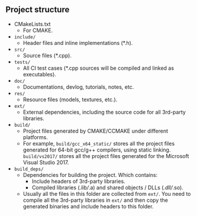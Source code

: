## Project structure
* CMakeLists.txt
  - For CMAKE.
* `include/`
  - Header files and inline implementations (*.h).
* `src/`
  - Source files (*.cpp).
* `tests/`
  - All CI test cases (*.cpp sources will be compiled and linked as executables).
* `doc/`
  - Documentations, devlog, tutorials, notes, etc.
* `res/`
  - Resource files (models, textures, etc.).
* `ext/`
  - External dependencies, including the source code for all 3rd-party libraries.
* `build/`
  - Project files generated by CMAKE/CCMAKE under different platforms.
  - For example, `build/gcc_x64_static/` stores all the project files generated for 64-bit gcc/g++ compilers, using static linking. `build/vs2017/` stores all the project files generated for the Microsoft Visual Studio 2017.
* `build_deps/`
  - Dependencies for building the project. Which contains:
    - Include headers of 3rd-party libraries.
    - Compiled libraries (*.lib/*.a) and shared objects / DLLs (*.dll/*.so).
  - Usually all the files in this folder are collected from `ext/`. You need to compile all the 3rd-party libraries in `ext/` and then copy the generated binaries and include headers to this folder.
